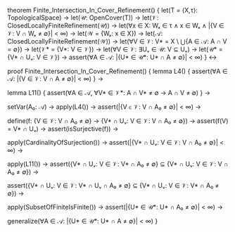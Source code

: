 theorem Finite_Intersection_In_Cover_Refinement() {
  let(T = ⟨X,τ⟩: TopologicalSpace) →
  let(𝒰: OpenCover(T)) →
  let(𝒱: ClosedLocallyFiniteRefinement(𝒰)) →
  let(∀x ∈ X: Wₓ ∈ τ ∧ x ∈ Wₓ ∧ |{V ∈ 𝒱: V ∩ Wₓ ≠ ∅}| < ∞) →
  let(𝒲 = {Wₓ: x ∈ X}) →
  let(𝒜: ClosedLocallyFiniteRefinement(𝒲)) →
  let(∀V ∈ 𝒱: V* = X \ ⋃{A ∈ 𝒜: A ∩ V = ∅}) →
  let(𝒱* = {V*: V ∈ 𝒱}) →
  let(∀V ∈ 𝒱: ∃Uᵥ ∈ 𝒰: V ⊆ Uᵥ) →
  let(𝒰* = {V* ∩ Uᵥ: V ∈ 𝒱}) →
  assert(∀A ∈ 𝒜: |{U* ∈ 𝒰*: U* ∩ A ≠ ∅}| < ∞)
} ↔

proof Finite_Intersection_In_Cover_Refinement() {
  lemma L4() {
    assert(∀A ∈ 𝒜: |{V ∈ 𝒱: V ∩ A ≠ ∅}| < ∞)
  } →
  
  lemma L11() {
    assert(∀A ∈ 𝒜, ∀V* ∈ 𝒱*: A ∩ V* ≠ ∅ → A ∩ V ≠ ∅)
  } →
  
  setVar(A₀: 𝒜) →
  apply(L4()) →
  assert(|{V ∈ 𝒱: V ∩ A₀ ≠ ∅}| < ∞) →
  
  define(f: {V ∈ 𝒱: V ∩ A₀ ≠ ∅} → {V* ∩ Uᵥ: V ∈ 𝒱: V ∩ A₀ ≠ ∅}) →
  assert(f(V) = V* ∩ Uᵥ) →
  assert(isSurjective(f)) →
  
  apply(CardinalityOfSurjection()) →
  assert(|{V* ∩ Uᵥ: V ∈ 𝒱: V ∩ A₀ ≠ ∅}| < ∞) →
  
  apply(L11()) →
  assert({V* ∩ Uᵥ: V ∈ 𝒱: V* ∩ A₀ ≠ ∅} ⊆ {V* ∩ Uᵥ: V ∈ 𝒱: V ∩ A₀ ≠ ∅}) →
  
  assert({V* ∩ Uᵥ: V ∈ 𝒱: V* ∩ Uᵥ ∩ A₀ ≠ ∅} ⊆ {V* ∩ Uᵥ: V ∈ 𝒱: V* ∩ A₀ ≠ ∅}) →
  
  apply(SubsetOfFiniteIsFinite()) →
  assert(|{U* ∈ 𝒰*: U* ∩ A₀ ≠ ∅}| < ∞) →
  
  generalize(∀A ∈ 𝒜: |{U* ∈ 𝒰*: U* ∩ A ≠ ∅}| < ∞)
}